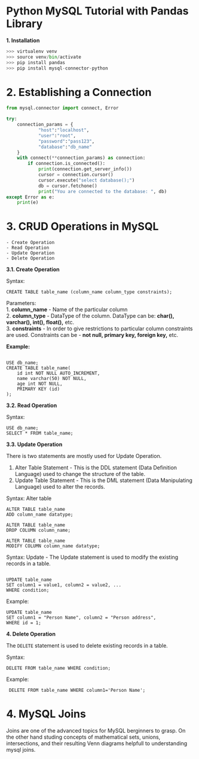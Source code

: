 # Python MySQL Tutorial with Pandas Library

**1. Installation**

```python
>>> virtualenv venv
>>> source venv/bin/activate
>>> pip install pandas
>>> pip install mysql-connector-python

```

# 2. Establishing a Connection

```python
from mysql.connector import connect, Error

try:
    connection_params = {
            "host":"localhost",
            "user":"root",
            "password":"pass123",
            "database":"db_name"
    }
    with connect(**connection_params) as connection:
        if connection.is_connected():
            print(connection.get_server_info())
            cursor = connection.cursor()
            cursor.execute("select database();")
            db = cursor.fetchone()
            print("You are connected to the database: ", db)
except Error as e:
    print(e)


```
# **3. CRUD Operations in MySQL**
	
	- Create Operation
	- Read Operation
	- Update Operation
	- Delete Operation

**3.1. Create Operation**
	
Syntax:

```mysql
CREATE TABLE table_name (column_name column_type constraints);

```
Parameters:<br>
	1. **column_name** - Name of the particular column<br>
	2. **column_type** - DataType of the column. DataType can be: **char(), varchar(), int(), float(),** etc.<br>
	3. **constraints** - In order to give restrictions to particular column constraints are used. Constraints can be - **not null, primary key, foreign key,** etc.<br>

**Example:**<br>
```mysql

USE db_name;
CREATE TABLE table_name(
	id int NOT NULL AUTO_INCREMENT,
	name varchar(50) NOT NULL,
	age int NOT NULL,
	PRIMARY KEY (id)
);

```

**3.2. Read Operation**

Syntax:

```mysql
USE db_name;
SELECT * FROM table_name;
```

**3.3. Update Operation**

There is  two statements are mostly used for Update Operation.
1. Alter Table Statement - This is the DDL statement (Data Definition Language) used to change the structure of the table.
2. Update Table Statement - This is the DML statement (Data Manipulating Language) used to alter the records.


Syntax: Alter table

```mysql
ALTER TABLE table_name
ADD column_name datatype;

ALTER TABLE table_name
DROP COLUMN column_name;

ALTER TABLE table_name
MODIFY COLUMN column_name datatype;

```

Syntax: Update - The Update statement is used to modify the existing records in a table.

```mysql

UPDATE table_name
SET column1 = value1, column2 = value2, ...
WHERE condition;

```
Example:

```mysql
UPDATE table_name
SET column1 = "Person Name", column2 = "Person address",
WHERE id = 1;

```

**4. Delete Operation**

The `DELETE` statement is used to delete existing records in a table.

Syntax:

```mysql
DELETE FROM table_name WHERE condition;
```

Example:
```mysql
 DELETE FROM table_name WHERE column1='Person Name'; 
```

# 4. MySQL Joins
Joins are one of the advanced topics for MySQL berginners to grasp. On the other hand studing concepts of mathematical sets, unions, intersections, and their resulting Venn diagrams helpfull
to understanding mysql joins.
